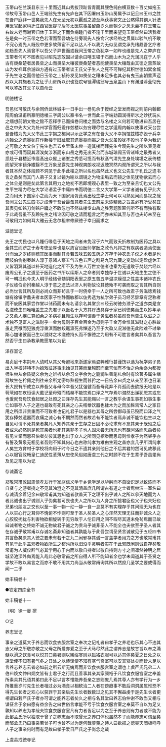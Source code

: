 <!-- { "loadSidebar": true } -->
玉带山在兰溪县东三十里而近其山秀拔顶趾皆青而其腰色纯白横亘数十百丈如拖玉带故号玉带山邑人王端翁先生有先庐在其下因署曰玉带山房属予以记且曰玉带之胜在吾户庭非一世矣我先人在元至元初以覊孤之迹至燕获事窦文正公黙得其铜人针法用医官起家稍迁江西官医提举后签太医院事虽留燕岁久而朝夕之念未尝不在玉带左右故未老而谢官归休于玉带之下而负病踵门者不逺千里而来望见玉带粲然曰活我者在是矣一时玉带之色若濯而莹吾幼在侍旁观先人按俞穴求经络之贯属以验气机不敢不究心焉先人既殁中更多故薄宦不足以达人不以我为无似见谓克承先绪趋吾乞疗者如趋吾先人焉曾不以吾父子异世而或我间玉带之色犹幸一如昨也维是先人之弊庐在玉带者何可不图表见以昭先志敢固以请余曰嘻玉韫于石而山木为之光润况在于人乎古有庚桑楚者居畏垒之山而畏垒大穰彼庚桑楚者恶能使畏垒大穰哉由其徳之熏蒸故山为发祥耳余游四方遇有过玉带者谈王氏父子生人之死不可殚纪其积世徳如累金城于先生谂之而信他日玉带之上祯符发见如畏垒之穰未足多也其必有曳玉庙朝埀声迈烈以大其施者为之征乎山房所以识也签院号镜潭瑞翁号玉泉盖山下有渊澄渟莹彻光可以鉴故其父子以自命云

明徳楼记

吾邑张可敬氏与余同侨武林城中一日手出一巻见余于授经之堂发而视之则前内翰鄱阳周伯温甫所篆明徳楼三字周公以篆书名一世而此三字端劲圆润得斯氷之妙抚玩乆之缅想前朝文物之懿不忍释手已而揜巻问楼之面势与名楼之义何若可敬进曰吾居在邑之中先大父为处州学官而归爰作兹楼以务穷理尽性之学适周内翰以使事过天台尝登吾楼为先大父书此三字揭之楣间以示正学之有在吾大父不幸捐馆兹楼亦毁于兵幸内翰公之遗墨犹在作新楼于旧趾取其遗墨摹而揭之吾大父虽殁犹不殁也子幸为我记之可敬之大父伯宁先生也吾去乡里蚤未尝一造其楼而拜先生今观先生之所以表见者亦或可得而窥其涯涘矣涉浙而东山岳之秀无出天台而赤城琼阙玉霄诸峰之最秀者又悉赴于县楼近市廛髙出众屋上诸峯之秀悉可揽而有秋髙气清先生身处埃壒之表倚楼而望天宇镜浄纎翳不生万象呈露先生神观爽朗收视返聴冥然内观所谓天之所以与我者其本然之体段顾不洞见于此乎此楼之所以名也虽然此义也文公先生于孔氏之遗书言之备矣而其门人弟子又复以镜为喻以谓镜之为物尘垢去而镜之体见犹物欲去而心之体全是则是矣此第言其用力之地初不若即境观心表里一致之为至亲且切也文公先生平生精力尽在大学论语孟子中庸四书而明徳二言又大学第一义学者诚有见乎此大之而用天下国家小之而为天下国家用胥此焉出经生学士何可以习熟见闻而易视之哉吾闻文公先生四书之成传于吾台最蚤意者先生去前辈未逺精微之旨盖必有所受矣宜其表见如铭刀剑铭户牖之不敢忽也不然兹楼专山岳之胜芳题雅匾何所不有而独有取于此哉吾虽不及聆先生之绪论因可敬之请而粗言之而亦未知其至与否也夫茍未至在可敬用力如何耳大雅云无念尔祖聿修厥徳子幸归而求之

滋徳堂记

先王之忧民也以凡踵行喙息于天地之间者未免淫于六气而致夭折故制为医药之具以全其生而跻之于寿考徳至厚也是以周官设医师掌医之政令凡邦之有疾病者造焉使医分而治之岁终则稽其医事而制其食若五味五榖五药之齐存于神农氏子仪之术者是也而岐伯俞拊秦越人淳于意诸人察五气五色五声之剧易九窍九藏之变动以定盈虚休王又皆羽翼其道以补天地造化之所不及为生人万世立徳者也秦为无道敢于焚烧六经以废周公孔子之道至于医药之书所以续斯人之命者则幸独存于世诚以天地生生之徳不可一朝冺也今夫人明乎经络骨髄阴阳表里之原五苦五辛温凉燥湿之性盖本诸神农氏子仪岐伯俞拊秦越人淳于意之遗法以济人利物故论其徳殆不可袭而取之言其所自则必尚世言其所及则必尚众而非茍且于一时侥幸于一人之所可致也故君子务滋徳焉钱塘有徐镇字鼎夫者本医家子性静而敏郡以伖秀选为杭学弟子员习经艺辞章有足称者而不废医其家尝作堂以储药而未有名请余名其堂余曰经云树徳务滋子之道亦类是宜名滋徳生曰唯唯盖生之先君子以医名于大方其疗法具存于家已树徳矣而生以妙年承之又愈人疾亡算如余之多病亦且赖生以存可谓善于务滋者矣虽然吾尚告生以滋之之术独不见富人之滋财乎一金为母则子百金百金为母则子千金万金惟其滋财之心胜故虽走荒徼而犯狼虎浮重溟而触蛟鼍濵死弗惮遂乃至于大盈又况滋徳无此险难不过举斯心加诸彼而已生以滋财之术滋徳持乆而不懈徳之为用有不可胜言者矣其以吾言为然否乎生曰承教承教愿笔以为记

泽存室记

易贞庭干本荆州人幼时从其父母避地来浙遂家焉姿粹雅行甚谨饬以选为杭学弟子员出入学校非特不为嬉戏征逐事未始见其笑而至矧怒而至詈恒有不怡之色余沗为都授师生尝从余质疑义余为之辨析从余习文字余为之删润生善笔札余时有论著多属生缮冩故生在衿佩之列往来余所尤密每熟视生而甚矜之一日告余曰贞之从亲至浙也日渐长大觊有所成立以养吾父与母今幸吾父犹强健而吾母竟弃不肖孤而去欲报无地是以茕茕如在疚恒读大戴记至母殁而桮桊不能饮焉口泽之气存焉尔澘然出涕犹愳其或忘也爰就吾母饮食起居之处颜之曰泽存先生其能赐以一言之教乎余语生事死如事生事亡如事存人子之道也曷敢有死其亲之心夫桮桊饮器也揉木为之而加髹焉常人之家日用之所须非贵重而不可致者也记礼君子以是器也其母之所尝御母虽已殁而口泽之气犹存捧兹遗器而哀痛之诚心有不期然而然者故若有不能饮者焉非诚不能饮也生以之自见可谓不死其亲者矣凡人知养其亲于生存之日固不必论求有不忘其亲于既殁之后者或未必然则是死其亲者也死其亲非孝子也人固未尝无所思也有覩河洛而思禹者矣有见甘棠而思召伯者矣彼其思也出于众人之所同见桮桊而思母则惟孝子为然嗟乎亦有誓及黄泉无相见者吾则不知其何心也古称纯孝为难由生观之盖亦庶几乎所谓纯孝人矣生方育材于学校将向用于时今日之不遗其亲则他日之不后其君的然可见故移此心以服官政畅皇仁迪民性革薄从忠使风俗如唐虞三代之时顾不在于生辈乎吾虽耄尚及见之笔以为记

存诚斋记

郑敬常甫敦固周慎孝友行于家庭信义孚于乡党学足以华躬而不自衒识足以致逺而不自贤与之游者挠之不见其浊澄之不见其清盖庶几所谓古有道之士者焉尝洁一室名曰存诚请余着记余曰敬常甫其为知道者欤盖天下之理不出乎诚人之所以叅天地而为人者此诚也出乎诚则入乎伪矣甚可畏也夫人之所以为人身之所接君臣也父子也夫妇也兄弟也朋友之交也以至一事一物一动一静一食一息莫不有实理存乎其间理无为也在人以实心行之耳仰不愧俯不怍则可至于圣人矣圣人之心浑然天理无往而非诚众人之心胶胶扰扰与利害物欲相旋转于无穷故于人伦日用之间不暇尽其道未免茍焉而已故曰诚者物之终始不诚无物故君子诚之为贵乌乎诚非圣人不能全也夫欲至乎圣人者其在存诚乎敬常甫以存诚名斋非知道者其孰能与于此吾尝谓圣贤言诚散见于五经四书其言备矣原其入徳之要未有若干之九二闲邪存其诚一言盖学者用力之方也敬常甫其有见于此乎盖邪者物欲所生之秽污所以汨没乎灵明者实在于此邪既闲则诚自存矣敬常甫为人威仪辞气必其学用心于内而以敬自持者以敬自持则方寸之间凛然神明之居城坚池深外侮焉能入哉此必敬常甫之所自得人所不能知者余也学未闻道其于圣贤之学故不敢以易言之而亦不敢不用其力尚当从敬常甫询其所以然庶几圣学之要或得而闻一二乎

始丰稿巻十

●钦定四库全书

始丰稿巻十一

（明）徐一夔 撰

○记

养志堂记

事亲之道莫大于养志而饮食衣服宫室之奉次之记礼者曰孝子之养老也乐其心不违其志父母之所敬亦敬之父母之所爱亦爱之至于犬马尽然此之谓养志是故甘旨以奉之滫髓以滑之饮食可以悦其口矣暑则以絺绤寒则以狐狢衣服可以适其体矣夏之日处之以凉堂使不知有暑气冬之日处之以燠馆使不知有寒气宫室可以安其寝处矣而皆未足以言养志养志云者必如前之所云斯无媿焉而非饮食衣服宫室之谓也上虞严氏兄弟二人伯曰焕文仲曰炳文皆有士君子之行而且善事其亲其家颇裕于凡饮食衣服宫室之奉盖所素具其兄语其弟曰此不足以言孝惟能养吾亲之志则庶几焉其尊人亦有学行为一乡所推重岁时先生长者相过必为酒食以相欵洽二人者在傍趋事不敢后洞洞属属惟恐不得先生长者之欢心以获罪于其亲后先生长者数数过之见其不懈益虔于是先生长者更相谓曰若严氏子者亦可谓之能养志者矣久之相与名其堂曰养志伯仲谢不敢当又相与谋征言于余曰愿有益余告之曰世俗言孝能不亏于饮食衣服宫室之奉莫不自以为足又孰知以养志为孝哉夫饮食衣服宫室凡有力者皆足以为之至于养志则有力者或不能为此邹孟氏所以独取于曾子之养志而不取曾元之养口体也虽然孝子而能养志可谓至矣而邹孟氏乃曰事亲若曾子可也曾不以为足何哉蓼莪之诗人曰欲报之徳昊天罔极呜呼人子之事亲何时而有足故曰孝子爱日严氏之子尚念之哉

上虞县戒徳寺记

